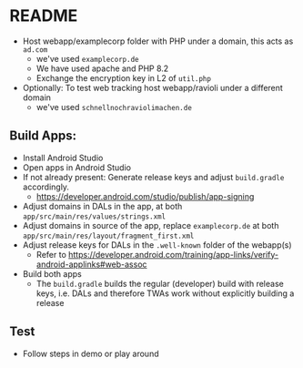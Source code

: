 # README

- Host webapp/examplecorp folder with PHP under a domain, this acts as `ad.com`
    - we've used `examplecorp.de`
    - We have used apache and PHP 8.2
    - Exchange the encryption key in L2 of `util.php` 
- Optionally: To test web tracking host webapp/ravioli under a different domain
    - we've used `schnellnochraviolimachen.de`  

## Build Apps:
- Install Android Studio
- Open apps in Android Studio
- If not already present: Generate release keys and adjust `build.gradle` accordingly.
    - https://developer.android.com/studio/publish/app-signing
- Adjust domains in DALs in the app, at both `app/src/main/res/values/strings.xml`
- Adjust domains in source of the app, replace `examplecorp.de` at both `app/src/main/res/layout/fragment_first.xml`
- Adjust release keys for DALs in the `.well-known` folder of the webapp(s)
    - Refer to https://developer.android.com/training/app-links/verify-android-applinks#web-assoc 
- Build both apps
    - The `build.gradle` builds the regular (developer) build with release keys, i.e. DALs and therefore TWAs work without explicitly building a release

## Test
- Follow steps in demo or play around
